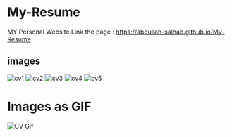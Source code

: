 # My-Resume
MY Personal Website 
Link the page : https://abdullah-salhab.github.io/My-Resume

## images
![cv1](https://user-images.githubusercontent.com/99129061/153182823-6f04ff66-8253-4291-99de-6c150ec550a3.png)
![cv2](https://user-images.githubusercontent.com/99129061/153182808-3c10d2ce-1fc7-4ca6-867d-887c2d3f76c9.png)
![cv3](https://user-images.githubusercontent.com/99129061/153182816-6a921f05-3c93-4f29-9613-eddfdc93b313.png)
![cv4](https://user-images.githubusercontent.com/99129061/153182817-93f8fd28-b72b-496a-b63f-7e7b17e8d29d.png)
![cv5](https://user-images.githubusercontent.com/99129061/153182821-be8e5894-564d-4a53-8086-b9cc85da1834.png)

# Images as GIF
![CV Gif](https://user-images.githubusercontent.com/99129061/153182582-563e3b28-09dd-4438-813e-ddc671063ad1.gif)
